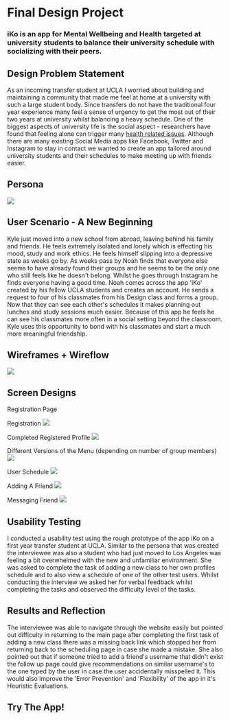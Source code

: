 # Final Design Project
### iKo is an app for Mental Wellbeing and Health targeted at university students to balance their university schedule with socializing with their peers. 

## Design Problem Statement  

As an incoming transfer student at UCLA I worried about building and maintaining a community that made me feel at home at a university with such a large student body. Since transfers do not have the traditional four year experience many feel a sense of urgency to get the most out of their two years at university whilst balancing a heavy schedule. One of the biggest aspects of university life is the social aspect - researchers have found that feeling alone can trigger many [health related issues](https://journals.sagepub.com/doi/full/10.1177/1745691614568352). Although there are many existing Social Media apps like Facebook, Twitter and Instagram to stay in contact we wanted to create an app tailored around university students and their schedules to make meeting up with friends easier. 

## Persona 

![](https://izuberi.github.io/Portfolio/Persona.png)  

## User Scenario - A New Beginning   

Kyle just moved into a new school from abroad, leaving behind his family and friends. He feels extremely isolated and lonely which is effecting his mood, study and work ethics. He feels himself slipping into a depressive state as weeks go by. As weeks pass by Noah finds that everyone else seems to have already found their groups and he seems to be the only one who still feels like he doesn't belong. Whilst he goes through Instagram he finds everyone having a good time. Noah comes across the app 'iKo' created by his fellow UCLA students and creates an account. He sends a request to four of his classmates from his Design class and forms a group. Now that they can see each other's schedules it makes planning out lunches and study sessions much easier. Because of this app he feels he can see his classmates more often in a social setting beyond the classroom. Kyle uses this opportunity to bond with his classmates and start a much more meaningful friendship. 

## Wireframes + Wireflow 

![](https://izuberi.github.io/Portfolio/Wireframe.png)

## Screen Designs 

Registration Page

Registration
![](https://izuberi.github.io/Portfolio/Registration.png)

Completed Registered Profile
![](https://izuberi.github.io/Portfolio/Registration%20Profile.png)

Different Versions of the Menu (depending on number of group members)
![](https://izuberi.github.io/Portfolio/Menu.png)

User Schedule
![](https://izuberi.github.io/Portfolio/Self%20Schedule.png)

Adding A Friend
![](https://izuberi.github.io/Portfolio/Adding%20%A%20Friend.png)

Messaging Friend
![](https://izuberi.github.io/Portfolio/Friend%20Profile.png)

## Usability Testing

I conducted a usability test using the rough prototype of the app iKo on a first year transfer student at UCLA. Similar to the persona that was created the interviewee was also a student who had just moved to Los Angeles was feeling a bit overwhelmed with the new and unfamiliar environment. She was asked to complete the task of adding a new class to her own profiles schedule and to also view a schedule of one of the other test users. Whilst conducting the interview we asked her for verbal feedback whilst completing the tasks and observed the difficulty level of the tasks. 

## Results and Reflection 

The interviewee was able to navigate through the website easily but pointed out difficulty in returning to the main page after completing the first task of adding a new class there was a missing back link which stopped her from returning back to the scheduling page in case she made a mistake. She also pointed out that if someone tried to add a friend's username that didn't exist the follow up page could give recommendations on similar username's to the one typed by the user in case the user accidentally misspelled it. This would also improve the 'Error Prevention' and 'Flexibility' of the app in it's Heuristic Evaluations. 

## Try The App! 
